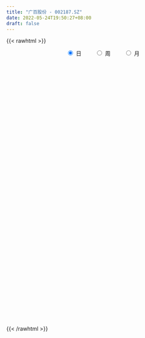 ```yaml
---
title: "广百股份 - 002187.SZ"
date: 2022-05-24T19:50:27+08:00
draft: false
---
```

{{< rawhtml >}}
    <div style="text-align: center">
        <label style="padding: 1rem;"><input style="margin-right: .5rem" type="radio" name="period" value="D" checked onclick="period_change(this)">日</label>
        <label style="padding: 1rem;"><input style="margin-right: .5rem" type="radio" name="period" value="W" onclick="period_change(this)">周</label>
        <label style="padding: 1rem;"><input style="margin-right: .5rem" type="radio" name="period" value="M" onclick="period_change(this)">月</label>
    </div>
    <div id="chart" style="height: 700px;"></div> 
    <script type="text/javascript">
        const D_v = [53494.01,40895.0,41232.47,115315.98,129210.01,73708.91,74891.38,56710.9,59183.1,50142.57,56161.0,36128.57,44010.39,45104.47,38646.0,49330.1,40869.1,32276.18,26096.35,46504.1,33298.0,48207.64,34987.0,20131.0,23050.0,21744.0,18434.01,20142.01,50862.1,35082.0,47125.0,39802.0,86183.8,41487.0,24986.7,15993.3,15513.81,24418.99,21332.0,42163.0,16188.0,31314.82,26090.21,20634.0,21921.2,18262.0,18077.01,9917.0,15620.0,13707.0,18834.21,24553.6,14348.04,19108.04,13619.11,15202.85,20238.55,13740.0,10593.87,10928.0,13221.0,18354.02,16538.8,10617.01,12662.02,12678.0,12114.78,17853.0,10897.0,12801.0,17996.16,13826.16,12778.45,12867.37,15294.08,31484.0,28320.08,16615.61,23576.08,16650.24,23430.0,21406.08,18178.01,30920.01,22153.91,27007.0,18778.0,22305.0,10277.03,20511.67,13175.0,12474.0,13432.4,17851.0,22905.0,8066.88,12668.0,8393.69,13189.0,9558.0,11219.7,10728.1,11297.0,32278.0,16892.0,103240.41,53397.1,28124.0,41079.4,27930.08,25378.83,20437.0,35392.0,57938.61,94429.45,51603.16,32090.78,23213.01,28289.23,23536.57,20369.4,20489.0,39762.16,24742.01,21399.01,18723.0,13405.0,21876.88,18975.6,14204.88,27080.0,59001.42,28590.22,28467.0,25292.0,14107.37,16870.02,18280.0,16252.0,18257.87,12307.0,15589.0,14147.0,10983.28,11168.0,7120.01,84992.44,37151.01,18359.0,16683.4,22754.37,14233.0,11265.02,31540.73,19162.01,16778.0,15426.0,17532.74,35412.8,44802.01,123726.37,84477.38,67612.74,27591.0,35275.01,29546.99,61655.01,47483.4,41422.24,32117.61,28013.8,28694.61,34086.97,30067.41,32186.01,12899.0,16792.4,66099.96,38155.8,33223.97,27580.0,22259.0,23700.0,40936.73,34726.0,25787.0,26151.61,25256.0,16682.78,17516.02,12410.79,25060.0,11888.43,18133.2,14035.4,9101.0,13292.8,14468.0,11343.01,14111.03,19467.0,26587.83,12486.86,13460.0,22688.0,13625.0,19969.0,13509.0,20026.0,17927.0,18636.0,10498.0,14665.0,23462.0,11313.8,11270.0,31198.0,30111.1,38120.71,23485.0,23189.0,59617.14,114603.31,107602.57,68432.3,73123.0,114303.11,73866.31,77620.47,94636.09,84382.28,327409.53,261914.94,85915.0,270384.06,229730.38,193499.23,188852.48,137884.3,263659.24,212728.61,136559.54,119157.0,119030.85,132494.3,86321.3,84635.0,67766.0,61461.0,114949.0]
const D_histogram = [0.0,0.0057052991,-0.0049813559,0.0259962329,0.0503258133,0.0633995339,0.0616068008,0.0586948684,0.0512967816,0.039455998,0.0253614033,0.0092652502,-0.0104345094,-0.0091406798,-0.0264400819,-0.0246233868,-0.031158222,-0.0228582113,-0.0208571395,-0.0076409695,-0.0109047516,-0.0319089669,-0.0596870015,-0.0742662179,-0.0872398201,-0.0894510826,-0.0865114538,-0.0751948561,-0.053944174,-0.0491560521,-0.0375945395,0.02044985,0.0107274481,-0.0001413465,-0.0130731254,-0.0195702984,-0.017820128,-0.01924811,-0.020634839,-0.0365540484,-0.0402424572,-0.0404470005,-0.0338977785,-0.0278487249,-0.0268340321,-0.0257759276,-0.0285163924,-0.0244945995,-0.0131984723,-0.0068394858,-0.0089981766,-0.0208291481,-0.0265676655,-0.0364224712,-0.0367704879,-0.031695959,-0.0202255741,-0.0116833554,-0.0034830929,0.0040809052,0.0038203437,0.0158912209,0.0280022671,0.0362489035,0.0421966585,0.0443810233,0.04526726,0.0343412211,0.0311840297,0.0253325124,0.0193176052,0.0217678674,0.0242404605,0.0290948905,0.0325687126,0.044493512,0.0443961001,0.0404963778,0.0413455144,0.0418415126,0.0445475109,0.0483953086,0.0500940469,0.0572625144,0.0609712399,0.0570726698,0.0548620499,0.0390221845,0.0287828938,0.0116760906,0.003898551,-0.0001854675,0.002089115,-0.0051765629,-0.0205819205,-0.0287474074,-0.037625104,-0.0400162946,-0.0311053705,-0.0238030262,-0.0210283407,-0.0186363232,-0.0127380124,-0.0030076616,0.006068605,0.0391341688,0.0624388542,0.0712416861,0.0811802069,0.0777228262,0.0607678365,0.03674129,0.0190308487,0.0272240843,0.0575434569,0.0668253337,0.0693023787,0.0633974224,0.0555947252,0.0456085262,0.0378641757,0.0356737038,0.0210434001,0.0133749192,0.0034215414,-0.0036209316,-0.0103760048,-0.0204022403,-0.0242485644,-0.0348135447,-0.0502328209,-0.0282049295,-0.0252778142,-0.0318658196,-0.0357034393,-0.0375346209,-0.0328212501,-0.0292835704,-0.0266014987,-0.0245356741,-0.0229084735,-0.0222274578,-0.0208481785,-0.0203323812,-0.0228912016,-0.0227235851,0.0136574527,0.0210203014,0.0218865852,0.025605595,0.0251157315,0.0187653802,0.0122227977,0.0154474927,0.0060827538,0.0052586687,0.003437148,0.0004399305,0.0121781647,0.0325092004,0.0647442759,0.0834578923,0.0625310022,0.0451543073,0.0346398651,0.0225170167,0.024648292,0.0253350464,0.0071537126,-0.010429803,-0.0145677331,-0.0285352332,-0.0510573635,-0.0782825297,-0.1087643875,-0.1228490787,-0.1313815925,-0.0961204238,-0.0695011326,-0.0329428304,-0.0015689614,0.0127889551,0.0022980785,0.0214495357,0.0153695599,0.0167330618,-0.0022365128,-0.0048711797,-0.00413817,-0.0160014223,-0.0236142265,-0.0517225703,-0.0610914472,-0.0695715971,-0.0628517128,-0.0544718769,-0.0408995115,-0.0393688994,-0.0415472726,-0.0471178308,-0.0486715461,-0.0258171957,-0.0162451583,-0.0243974463,-0.0591304509,-0.0632576607,-0.0465648657,-0.0207823115,0.010669684,0.0376203251,0.0487638835,0.0416464427,0.0425068476,0.0335475636,0.0207412175,0.0189111965,0.0361391099,0.0509249739,0.0779671036,0.0772725655,0.0699025132,0.071338939,0.1086896776,0.1152909675,0.1096683964,0.0887708143,0.0930156723,0.0793996154,0.0697995541,0.0458300357,0.084205516,0.1154198181,0.1919385697,0.1558347658,0.0583368877,-0.0082077279,-0.0339754066,-0.1099760433,-0.1009079,-0.0700363263,-0.0569517987,-0.0517428951,-0.0656652929,-0.0741067276,-0.107857508,-0.1209950567,-0.1349262296,-0.1336389489,-0.1347012835,-0.1624006762]
const D_fast = [0.0,0.0071316239,-0.0048003701,0.0326762769,0.0695873106,0.0985109147,0.1121198818,0.1238816665,0.1293077751,0.127330991,0.1195767471,0.1057969065,0.0834885197,0.0824971793,0.0585877567,0.0542486051,0.0399242144,0.0425096723,0.0392964592,0.0506023868,0.0446124168,0.0156309598,-0.0270688252,-0.060214596,-0.0949981533,-0.1195721864,-0.1382604211,-0.1457425374,-0.1379778988,-0.14547879,-0.1433159122,-0.0801590603,-0.0871996001,-0.0981037313,-0.1143037915,-0.1256935391,-0.1283984008,-0.1346384103,-0.141183849,-0.1662415705,-0.1799905936,-0.1903068871,-0.1922321097,-0.1931452373,-0.1988390525,-0.2042249299,-0.2140944928,-0.2161963498,-0.2081998407,-0.2035507256,-0.2079589606,-0.2249972191,-0.2373776529,-0.2563380764,-0.265878715,-0.2687281759,-0.2623141846,-0.2566928046,-0.2493633155,-0.240779091,-0.2400845665,-0.2240408842,-0.2049292712,-0.1876204089,-0.1711234893,-0.1578438687,-0.145640817,-0.1479815506,-0.1433427345,-0.1428611238,-0.1440466297,-0.1361544006,-0.1276216923,-0.1154935398,-0.1038775395,-0.0808293622,-0.069827749,-0.0636033769,-0.0524178617,-0.0414614853,-0.0276186093,-0.0116719845,0.0025502656,0.0240343616,0.0429858971,0.0533554945,0.0648603871,0.0587760678,0.0557325006,0.04154472,0.0347418182,0.0306114328,0.033408294,0.0248484753,0.0042976376,-0.0110547011,-0.0293386737,-0.0417339379,-0.0405993565,-0.0392477687,-0.0417301684,-0.0439972317,-0.041283424,-0.0323049886,-0.0217115707,0.0211375353,0.0600519342,0.0866651876,0.1168987601,0.132872086,0.1311090555,0.1162678315,0.1033151024,0.118314359,0.1630195959,0.189007806,0.2088104458,0.2187548451,0.2248508292,0.2262667617,0.2279884552,0.2347164093,0.2253469555,0.2210222045,0.211924212,0.2039765061,0.1946274316,0.1795006362,0.1695921709,0.1503238045,0.122346323,0.137322982,0.1339306438,0.1193761835,0.1066127039,0.0953978672,0.0919059254,0.0881227126,0.0841544095,0.0800863156,0.0759863979,0.071110549,0.0672777837,0.0627104857,0.0544288649,0.0489155852,0.0887109862,0.1013289102,0.1076668402,0.1177872488,0.1235763182,0.121917312,0.1184304289,0.1255169971,0.1176729466,0.1181635287,0.117201295,0.1143140601,0.1290968355,0.1575551713,0.2059763157,0.2455544053,0.2402602657,0.2341721477,0.2323176717,0.2258240775,0.2341174259,0.2411379418,0.2247450362,0.2045540698,0.1967742064,0.1756728981,0.1403864268,0.0935906283,0.0359176735,-0.0088792873,-0.0502571992,-0.0390261365,-0.0297821285,-0.0014595339,0.0295220948,0.04707725,0.0371608931,0.0616747342,0.0594371485,0.0649839157,0.045455213,0.0416027512,0.0413012184,0.0254376104,0.0119212496,-0.0291177367,-0.0537594754,-0.0796325246,-0.0886255685,-0.0938637019,-0.0905162143,-0.098827827,-0.1113930184,-0.1287430343,-0.1424646361,-0.1260645846,-0.1205538368,-0.1348054864,-0.1843211037,-0.2042627287,-0.1992111502,-0.1786241739,-0.1445047574,-0.108149035,-0.0848145056,-0.0815203359,-0.070033219,-0.0706056121,-0.0782266538,-0.0753288756,-0.0490661848,-0.0215490773,0.0249848283,0.0436084316,0.0537140075,0.0729851681,0.1375083261,0.1729323579,0.1947268859,0.1960220074,0.2235207834,0.2297546303,0.2376044577,0.2250924482,0.2845193075,0.3445885641,0.4690919581,0.4719468457,0.3890331895,0.320436642,0.2861751116,0.1826804641,0.1665216324,0.1798841245,0.1787307024,0.1710038822,0.1406651612,0.1136970446,0.0529818872,0.0095955743,-0.038067156,-0.0701896125,-0.104927268,-0.1732268298]
const D_slow = [0.0,0.0014263248,0.0001809858,0.006680044,0.0192614973,0.0351113808,0.050513081,0.0651867981,0.0780109935,0.087874993,0.0942153438,0.0965316564,0.093923029,0.0916378591,0.0850278386,0.0788719919,0.0710824364,0.0653678836,0.0601535987,0.0582433563,0.0555171684,0.0475399267,0.0326181763,0.0140516218,-0.0077583332,-0.0301211038,-0.0517489673,-0.0705476813,-0.0840337248,-0.0963227378,-0.1057213727,-0.1006089102,-0.0979270482,-0.0979623848,-0.1012306662,-0.1061232408,-0.1105782728,-0.1153903003,-0.12054901,-0.1296875221,-0.1397481364,-0.1498598865,-0.1583343312,-0.1652965124,-0.1720050204,-0.1784490023,-0.1855781004,-0.1917017503,-0.1950013684,-0.1967112398,-0.198960784,-0.204168071,-0.2108099874,-0.2199156052,-0.2291082272,-0.2370322169,-0.2420886104,-0.2450094493,-0.2458802225,-0.2448599962,-0.2439049103,-0.2399321051,-0.2329315383,-0.2238693124,-0.2133201478,-0.2022248919,-0.1909080769,-0.1823227717,-0.1745267643,-0.1681936362,-0.1633642349,-0.157922268,-0.1518621529,-0.1445884303,-0.1364462521,-0.1253228741,-0.1142238491,-0.1040997547,-0.0937633761,-0.0833029979,-0.0721661202,-0.060067293,-0.0475437813,-0.0332281527,-0.0179853427,-0.0037171753,0.0099983372,0.0197538833,0.0269496068,0.0298686294,0.0308432671,0.0307969003,0.031319179,0.0300250383,0.0248795581,0.0176927063,0.0082864303,-0.0017176434,-0.009493986,-0.0154447425,-0.0207018277,-0.0253609085,-0.0285454116,-0.029297327,-0.0277801757,-0.0179966335,-0.00238692,0.0154235015,0.0357185532,0.0551492598,0.0703412189,0.0795265415,0.0842842536,0.0910902747,0.1054761389,0.1221824724,0.139508067,0.1553574227,0.169256104,0.1806582355,0.1901242795,0.1990427054,0.2043035554,0.2076472852,0.2085026706,0.2075974377,0.2050034365,0.1999028764,0.1938407353,0.1851373492,0.1725791439,0.1655279115,0.159208458,0.1512420031,0.1423161433,0.132932488,0.1247271755,0.1174062829,0.1107559082,0.1046219897,0.0988948713,0.0933380069,0.0881259622,0.0830428669,0.0773200665,0.0716391703,0.0750535334,0.0803086088,0.0857802551,0.0921816538,0.0984605867,0.1031519318,0.1062076312,0.1100695044,0.1115901928,0.11290486,0.113764147,0.1138741296,0.1169186708,0.1250459709,0.1412320399,0.162096513,0.1777292635,0.1890178403,0.1976778066,0.2033070608,0.2094691338,0.2158028954,0.2175913236,0.2149838728,0.2113419395,0.2042081312,0.1914437904,0.1718731579,0.1446820611,0.1139697914,0.0811243933,0.0570942873,0.0397190042,0.0314832966,0.0310910562,0.034288295,0.0348628146,0.0402251985,0.0440675885,0.048250854,0.0476917258,0.0464739308,0.0454393883,0.0414390328,0.0355354761,0.0226048336,0.0073319718,-0.0100609275,-0.0257738557,-0.0393918249,-0.0496167028,-0.0594589277,-0.0698457458,-0.0816252035,-0.09379309,-0.1002473889,-0.1043086785,-0.1104080401,-0.1251906528,-0.141005068,-0.1526462844,-0.1578418623,-0.1551744413,-0.1457693601,-0.1335783892,-0.1231667785,-0.1125400666,-0.1041531757,-0.0989678713,-0.0942400722,-0.0852052947,-0.0724740512,-0.0529822753,-0.0336641339,-0.0161885056,0.0016462291,0.0288186485,0.0576413904,0.0850584895,0.1072511931,0.1305051111,0.150355015,0.1678049035,0.1792624125,0.2003137915,0.229168746,0.2771533884,0.3161120799,0.3306963018,0.3286443698,0.3201505182,0.2926565074,0.2674295324,0.2499204508,0.2356825011,0.2227467773,0.2063304541,0.1878037722,0.1608393952,0.130590631,0.0968590736,0.0634493364,0.0297740155,-0.0108261535]
const D_data = [['2021-05-13', 8.2081, 8.3373, 8.1882, 8.5459],['2021-05-14', 8.3074, 8.4267, 8.3074, 8.5062],['2021-05-17', 8.4267, 8.2081, 8.1981, 8.4664],['2021-05-18', 8.2081, 8.7944, 8.1882, 8.844],['2021-05-19', 8.7248, 8.8937, 8.6552, 9.2018],['2021-05-20', 8.9335, 8.9037, 8.6056, 8.9633],['2021-05-21', 8.844, 8.8043, 8.7646, 9.1024],['2021-05-24', 8.7745, 8.8341, 8.6453, 9.0329],['2021-05-25', 8.7646, 8.8043, 8.6354, 9.013],['2021-05-26', 8.7447, 8.7447, 8.6652, 8.844],['2021-05-27', 8.7546, 8.6851, 8.5459, 8.8341],['2021-05-28', 8.6851, 8.6056, 8.5559, 8.7447],['2021-05-31', 8.6056, 8.4764, 8.3074, 8.6453],['2021-06-01', 8.5261, 8.695, 8.4466, 8.7347],['2021-06-02', 8.6851, 8.4168, 8.3671, 8.6851],['2021-06-03', 8.3969, 8.6056, 8.3174, 8.844],['2021-06-04', 8.5459, 8.4764, 8.4466, 8.7646],['2021-06-07', 8.4565, 8.6552, 8.3571, 8.6851],['2021-06-08', 8.6254, 8.5956, 8.4565, 8.6453],['2021-06-09', 8.5956, 8.7745, 8.5261, 8.8341],['2021-06-10', 8.7745, 8.5956, 8.5757, 8.7745],['2021-06-11', 8.5956, 8.2975, 8.2578, 8.6056],['2021-06-15', 8.2776, 8.0491, 8.0292, 8.2776],['2021-06-16', 8.0491, 8.0491, 7.9994, 8.1286],['2021-06-17', 8.09, 7.93, 7.9, 8.09],['2021-06-18', 7.95, 7.95, 7.82, 7.99],['2021-06-21', 7.88, 7.94, 7.88, 8.03],['2021-06-22', 7.95, 8.01, 7.94, 8.02],['2021-06-23', 8.04, 8.16, 7.89, 8.17],['2021-06-24', 8.01, 7.97, 7.96, 8.16],['2021-06-25', 7.99, 8.05, 7.93, 8.15],['2021-06-28', 8.02, 8.8, 7.92, 8.8],['2021-06-29', 8.4, 8.08, 8.07, 8.4],['2021-06-30', 7.94, 8.0, 7.88, 8.05],['2021-07-01', 8.02, 7.89, 7.88, 8.02],['2021-07-02', 7.88, 7.89, 7.86, 7.97],['2021-07-05', 7.9, 7.95, 7.85, 8.01],['2021-07-06', 8.01, 7.88, 7.83, 8.01],['2021-07-07', 7.88, 7.84, 7.81, 7.93],['2021-07-08', 7.84, 7.57, 7.52, 7.84],['2021-07-09', 7.58, 7.62, 7.55, 7.65],['2021-07-12', 7.65, 7.6, 7.57, 7.75],['2021-07-13', 7.6, 7.65, 7.51, 7.66],['2021-07-14', 7.65, 7.63, 7.55, 7.67],['2021-07-15', 7.64, 7.54, 7.51, 7.64],['2021-07-16', 7.55, 7.5, 7.5, 7.57],['2021-07-19', 7.51, 7.4, 7.35, 7.52],['2021-07-20', 7.44, 7.44, 7.39, 7.46],['2021-07-21', 7.48, 7.53, 7.47, 7.56],['2021-07-22', 7.56, 7.48, 7.47, 7.56],['2021-07-23', 7.48, 7.35, 7.35, 7.5],['2021-07-26', 7.35, 7.15, 7.11, 7.35],['2021-07-27', 7.19, 7.13, 7.1, 7.19],['2021-07-28', 7.14, 6.98, 6.96, 7.17],['2021-07-29', 7.03, 7.01, 6.98, 7.05],['2021-07-30', 7.01, 7.03, 6.89, 7.04],['2021-08-02', 6.98, 7.1, 6.96, 7.14],['2021-08-03', 7.09, 7.07, 7.03, 7.15],['2021-08-04', 7.07, 7.07, 7.04, 7.11],['2021-08-05', 7.07, 7.07, 7.02, 7.1],['2021-08-06', 7.08, 6.96, 6.96, 7.1],['2021-08-09', 6.98, 7.12, 6.95, 7.12],['2021-08-10', 7.1, 7.17, 7.1, 7.18],['2021-08-11', 7.17, 7.17, 7.13, 7.2],['2021-08-12', 7.17, 7.18, 7.14, 7.19],['2021-08-13', 7.18, 7.16, 7.12, 7.18],['2021-08-16', 7.18, 7.16, 7.13, 7.2],['2021-08-17', 7.16, 6.99, 6.97, 7.17],['2021-08-18', 6.99, 7.05, 6.97, 7.08],['2021-08-19', 7.04, 6.99, 6.99, 7.05],['2021-08-20', 7.0, 6.95, 6.89, 7.0],['2021-08-23', 6.95, 7.04, 6.93, 7.04],['2021-08-24', 7.01, 7.05, 7.0, 7.08],['2021-08-25', 7.01, 7.1, 7.01, 7.1],['2021-08-26', 7.1, 7.11, 7.04, 7.15],['2021-08-27', 7.11, 7.27, 7.06, 7.29],['2021-08-30', 7.2, 7.17, 7.13, 7.28],['2021-08-31', 7.15, 7.13, 7.1, 7.19],['2021-09-01', 7.12, 7.2, 7.1, 7.22],['2021-09-02', 7.19, 7.22, 7.16, 7.23],['2021-09-03', 7.23, 7.28, 7.19, 7.32],['2021-09-06', 7.3, 7.34, 7.27, 7.39],['2021-09-07', 7.36, 7.36, 7.31, 7.39],['2021-09-08', 7.36, 7.49, 7.32, 7.5],['2021-09-09', 7.48, 7.52, 7.43, 7.55],['2021-09-10', 7.52, 7.47, 7.44, 7.63],['2021-09-13', 7.44, 7.52, 7.35, 7.53],['2021-09-14', 7.53, 7.34, 7.31, 7.54],['2021-09-15', 7.34, 7.37, 7.31, 7.38],['2021-09-16', 7.34, 7.23, 7.23, 7.45],['2021-09-17', 7.24, 7.29, 7.16, 7.29],['2021-09-22', 7.2, 7.31, 7.19, 7.31],['2021-09-23', 7.32, 7.39, 7.27, 7.42],['2021-09-24', 7.39, 7.26, 7.22, 7.43],['2021-09-27', 7.24, 7.09, 7.0, 7.28],['2021-09-28', 7.07, 7.1, 7.05, 7.13],['2021-09-29', 7.05, 7.02, 6.91, 7.09],['2021-09-30', 7.08, 7.04, 7.03, 7.09],['2021-10-08', 7.1, 7.17, 7.09, 7.2],['2021-10-11', 7.18, 7.17, 7.12, 7.22],['2021-10-12', 7.12, 7.12, 7.06, 7.18],['2021-10-13', 7.08, 7.11, 7.05, 7.15],['2021-10-14', 7.13, 7.16, 7.05, 7.19],['2021-10-15', 7.33, 7.24, 7.23, 7.45],['2021-10-18', 7.26, 7.28, 7.21, 7.33],['2021-10-19', 7.28, 7.71, 7.25, 7.82],['2021-10-20', 7.61, 7.78, 7.55, 7.85],['2021-10-21', 7.7, 7.74, 7.65, 7.78],['2021-10-22', 7.75, 7.87, 7.66, 7.98],['2021-10-25', 7.87, 7.79, 7.72, 7.94],['2021-10-26', 7.72, 7.63, 7.6, 7.76],['2021-10-27', 7.65, 7.48, 7.42, 7.67],['2021-10-28', 7.48, 7.48, 7.4, 7.78],['2021-10-29', 7.95, 7.81, 7.41, 7.95],['2021-11-01', 7.92, 8.24, 7.81, 8.26],['2021-11-02', 8.2, 8.15, 8.03, 8.27],['2021-11-03', 8.09, 8.17, 8.01, 8.17],['2021-11-04', 8.17, 8.13, 8.06, 8.19],['2021-11-05', 8.13, 8.14, 8.05, 8.18],['2021-11-08', 8.14, 8.13, 8.06, 8.19],['2021-11-09', 8.13, 8.17, 8.04, 8.18],['2021-11-10', 8.2, 8.27, 8.11, 8.32],['2021-11-11', 8.3, 8.12, 8.1, 8.44],['2021-11-12', 8.1, 8.19, 8.07, 8.25],['2021-11-15', 8.28, 8.15, 8.09, 8.29],['2021-11-16', 8.18, 8.17, 8.1, 8.28],['2021-11-17', 8.17, 8.16, 8.11, 8.2],['2021-11-18', 8.13, 8.09, 8.02, 8.21],['2021-11-19', 8.12, 8.14, 8.06, 8.16],['2021-11-22', 8.14, 8.02, 8.02, 8.14],['2021-11-23', 8.09, 7.88, 7.83, 8.1],['2021-11-24', 7.93, 8.36, 7.88, 8.38],['2021-11-25', 8.26, 8.19, 8.14, 8.37],['2021-11-26', 8.17, 8.06, 8.0, 8.17],['2021-11-29', 7.97, 8.06, 7.83, 8.12],['2021-11-30', 8.08, 8.06, 8.01, 8.13],['2021-12-01', 8.05, 8.14, 7.99, 8.22],['2021-12-02', 8.1, 8.14, 8.1, 8.2],['2021-12-03', 8.14, 8.14, 8.04, 8.2],['2021-12-06', 8.17, 8.14, 8.04, 8.25],['2021-12-07', 8.1, 8.14, 8.07, 8.18],['2021-12-08', 8.17, 8.13, 8.04, 8.17],['2021-12-09', 8.13, 8.14, 8.08, 8.2],['2021-12-10', 8.17, 8.13, 8.09, 8.18],['2021-12-13', 8.13, 8.08, 8.07, 8.13],['2021-12-14', 8.08, 8.1, 8.01, 8.12],['2021-12-15', 8.12, 8.66, 8.12, 8.86],['2021-12-16', 8.5, 8.44, 8.36, 8.64],['2021-12-17', 8.42, 8.41, 8.37, 8.55],['2021-12-20', 8.41, 8.49, 8.38, 8.49],['2021-12-21', 8.44, 8.48, 8.23, 8.54],['2021-12-22', 8.49, 8.42, 8.4, 8.54],['2021-12-23', 8.42, 8.41, 8.34, 8.44],['2021-12-24', 8.49, 8.55, 8.3, 8.56],['2021-12-27', 8.55, 8.4, 8.39, 8.58],['2021-12-28', 8.36, 8.5, 8.35, 8.5],['2021-12-29', 8.47, 8.5, 8.41, 8.53],['2021-12-30', 8.46, 8.49, 8.46, 8.68],['2021-12-31', 8.46, 8.72, 8.44, 8.8],['2022-01-04', 8.78, 8.95, 8.7, 9.08],['2022-01-05', 8.94, 9.3, 8.87, 9.85],['2022-01-06', 9.21, 9.35, 9.18, 9.67],['2022-01-07', 9.35, 8.93, 8.9, 9.4],['2022-01-10', 8.9, 8.94, 8.82, 9.06],['2022-01-11', 8.94, 9.01, 8.87, 9.14],['2022-01-12', 9.03, 8.98, 8.83, 9.03],['2022-01-13', 8.97, 9.18, 8.97, 9.45],['2022-01-14', 9.26, 9.22, 9.07, 9.28],['2022-01-17', 9.22, 8.98, 8.85, 9.25],['2022-01-18', 9.02, 8.92, 8.73, 9.07],['2022-01-19', 8.92, 9.05, 8.87, 9.05],['2022-01-20', 9.07, 8.89, 8.84, 9.07],['2022-01-21', 8.93, 8.68, 8.6, 9.0],['2022-01-24', 8.68, 8.46, 8.44, 8.78],['2022-01-25', 8.49, 8.21, 8.21, 8.52],['2022-01-26', 8.31, 8.22, 8.1, 8.31],['2022-01-27', 8.22, 8.14, 8.08, 8.26],['2022-01-28', 8.15, 8.68, 8.06, 8.85],['2022-02-07', 8.76, 8.68, 8.34, 8.81],['2022-02-08', 8.63, 8.94, 8.6, 8.97],['2022-02-09', 8.99, 9.05, 8.83, 9.1],['2022-02-10', 9.05, 8.97, 8.92, 9.11],['2022-02-11', 8.98, 8.68, 8.66, 9.02],['2022-02-14', 8.71, 9.09, 8.71, 9.1],['2022-02-15', 9.07, 8.83, 8.78, 9.07],['2022-02-16', 8.86, 8.93, 8.86, 9.15],['2022-02-17', 8.93, 8.64, 8.64, 8.97],['2022-02-18', 8.67, 8.79, 8.57, 8.84],['2022-02-21', 8.79, 8.83, 8.71, 8.95],['2022-02-22', 8.78, 8.64, 8.63, 8.82],['2022-02-23', 8.71, 8.63, 8.6, 8.74],['2022-02-24', 8.56, 8.25, 8.17, 8.65],['2022-02-25', 8.25, 8.34, 8.25, 8.48],['2022-02-28', 8.37, 8.25, 8.16, 8.5],['2022-03-01', 8.27, 8.38, 8.26, 8.43],['2022-03-02', 8.37, 8.39, 8.28, 8.45],['2022-03-03', 8.31, 8.47, 8.31, 8.51],['2022-03-04', 8.42, 8.32, 8.27, 8.48],['2022-03-07', 8.39, 8.23, 8.22, 8.39],['2022-03-08', 8.23, 8.12, 8.07, 8.3],['2022-03-09', 8.1, 8.1, 7.73, 8.25],['2022-03-10', 8.3, 8.42, 8.2, 8.49],['2022-03-11', 8.26, 8.31, 8.11, 8.49],['2022-03-14', 8.26, 8.06, 8.03, 8.28],['2022-03-15', 8.01, 7.56, 7.56, 8.03],['2022-03-16', 7.65, 7.77, 7.43, 7.82],['2022-03-17', 7.79, 8.0, 7.79, 8.18],['2022-03-18', 8.07, 8.18, 7.84, 8.2],['2022-03-21', 8.1, 8.38, 8.1, 8.39],['2022-03-22', 8.33, 8.48, 8.28, 8.53],['2022-03-23', 8.5, 8.4, 8.35, 8.61],['2022-03-24', 8.32, 8.2, 8.2, 8.48],['2022-03-25', 8.28, 8.3, 8.19, 8.46],['2022-03-28', 8.23, 8.17, 8.03, 8.49],['2022-03-29', 8.24, 8.07, 8.04, 8.24],['2022-03-30', 8.18, 8.17, 8.05, 8.18],['2022-03-31', 8.19, 8.46, 8.09, 8.56],['2022-04-01', 8.43, 8.54, 8.34, 8.6],['2022-04-06', 8.6, 8.85, 8.55, 8.93],['2022-04-07', 8.83, 8.63, 8.58, 8.88],['2022-04-08', 8.68, 8.58, 8.48, 8.7],['2022-04-11', 8.62, 8.73, 8.48, 9.03],['2022-04-12', 8.7, 9.36, 8.56, 9.36],['2022-04-13', 9.44, 9.19, 9.03, 9.49],['2022-04-14', 9.24, 9.14, 8.92, 9.24],['2022-04-15', 9.1, 8.97, 8.9, 9.36],['2022-04-18', 8.98, 9.33, 8.88, 9.5],['2022-04-19', 9.19, 9.17, 8.93, 9.28],['2022-04-20', 9.05, 9.24, 9.05, 9.5],['2022-04-21', 9.24, 9.04, 8.99, 9.68],['2022-04-22', 8.77, 9.94, 8.77, 9.94],['2022-04-25', 10.0, 10.15, 9.51, 10.93],['2022-04-26', 10.8, 11.17, 10.54, 11.17],['2022-04-27', 10.05, 10.05, 10.05, 10.06],['2022-04-28', 9.05, 9.05, 9.05, 9.48],['2022-04-29', 8.55, 9.06, 8.55, 9.35],['2022-05-05', 8.89, 9.35, 8.7, 9.38],['2022-05-06', 9.0, 8.43, 8.42, 9.05],['2022-05-09', 8.28, 9.27, 8.28, 9.27],['2022-05-10', 9.3, 9.62, 9.28, 9.77],['2022-05-11', 9.55, 9.5, 9.32, 9.74],['2022-05-12', 9.44, 9.44, 9.06, 9.5],['2022-05-13', 9.43, 9.16, 9.14, 9.55],['2022-05-16', 9.1, 9.14, 8.84, 9.21],['2022-05-17', 9.1, 8.66, 8.46, 9.1],['2022-05-18', 8.65, 8.72, 8.53, 8.94],['2022-05-19', 8.5, 8.55, 8.34, 8.66],['2022-05-20', 8.5, 8.61, 8.44, 8.7],['2022-05-23', 8.62, 8.48, 8.4, 8.65],['2022-05-24', 8.48, 7.95, 7.95, 8.48]]
const W_v = [110957.85,210672.38,121505.27,76271.79,64408.02,73974.96,61404.52,55988.69,86031.12,138314.64,66826.67,107093.42,51703.27,69460.66,54557.2,52243.29,98797.08,94015.25,92107.18,138551.4,67047.13,71785.47,122570.44,87673.3,36587.62,52246.67,62871.03,56317.65,105153.78,140657.63,79521.43,25440.98,12799.93,45136.93,81220.38,94850.23,137686.37,92535.82,54889.54,56075.32,45248.17,44283.18,34869.09,85822.81,60142.15,74004.64,76411.51,45516.53,37361.4,45979.97,32334.74,47873.28,38857.85,49164.38,74003.7,50368.53,33963.05,41493.43,42076.08,35081.33,28988.7,23396.8,32500.14,30245.53,50174.95,32281.02,37252.55,40015.73,35549.22,48519.71,45007.15,118243.23,98527.76,37522.5,26618.32,93462.8,86807.42,62761.53,37599.68,52335.01,91518.93,188102.63,202695.3,186553.56,213701.54,160446.17,156337.56,122095.64,146087.21,141931.4,143595.57,117716.79,40167.97,90016.21,56681.14,47641.6,35122.61,24370.7,29472.02,42538.05,38040.71,39325.17,29111.76,51610.3,55056.77,28716.1,32180.2,23290.54,31299.2,35731.16,34985.45,32683.5,36250.12,31919.51,3529.89,26565.86,68657.82,26922.14,36872.0,26006.82,24544.9,21834.35,33154.64,25179.66,40572.31,68045.8,73360.41,75626.06,155716.41,146115.62,67695.62,354653.33,101651.65,137438.44,103954.36,118484.73,93815.04,81470.65,77739.65,114058.48,77336.75,42284.35,62615.21,917836.1599999999,171697.2,132353.22,225309.87,480125.88,1215482.1499999999,2320430.9199999999,760771.8199999999,1121097.45,1524794.25,1551873.2999999998,1044017.23,1004914.05,872202.92,511935.51,385533.29,338681.64,278075.98,287357.93,254781.58,357199.23,332181.41,66508.22,240335.36,165385.2,126085.57,135281.02,100487.71,108856.63,158891.9,104282.55,130048.68,186497.97,167307.74,119399.63,207260.8,181458.36,187142.34,136808.22,151339.36,78055.41,70908.73,218831.21,355586.93,197076.78,287692.46,188101.23,170474.0,105310.2,251588.63,190659.27,190675.33,63305.0,205964.84,434358.75,258326.14,217960.06,186382.27,99912.0,171645.12,208452.8,119615.8,118222.23,76155.22,86831.64,68721.42,70849.85,71661.94,86250.06,108592.01,119665.01,85046.7,43757.4,52033.57,13189.0,75080.8,242732.91,167076.52,229625.63,128899.14,94379.49,157343.52,90801.39,71284.15,158790.46,96476.52,104311.55,320618.5,201551.41,164335.23,158044.78,144918.77,152857.34,83558.02,69030.4,83995.73,83251.0,81752.0,107354.9,84794.71,423378.32,444808.26,1175353.9100000001,382351.71,869988.6899999999,490247.45,176410.0]
const W_histogram = [0.0,-0.0017422222,-0.0398680291,-0.0493969681,-0.0618517162,-0.0828896816,-0.071467298,-0.057544747,-0.0438089262,-0.0308103493,-0.0252668129,-0.0217316426,-0.0190103252,-0.0070322318,-0.0107515754,-0.017708523,-0.050655266,-0.0667212419,-0.1019597541,-0.1326362195,-0.1469344336,-0.1487211662,-0.1225136574,-0.1193002059,-0.1077721674,-0.0751497957,-0.0494093,-0.028057495,-0.0000648328,-0.0036088788,-0.0510910963,-0.0585282201,-0.0490537021,-0.0287770386,0.0001701748,0.0254972061,0.0193193509,0.0273257179,0.0298154785,0.0356051897,0.0175579045,0.0266640224,0.0372157954,0.054653605,0.0669767407,0.0777013712,0.0746998323,0.0576958751,0.0248895934,-0.0299300999,-0.0554896341,-0.0786015268,-0.078430738,-0.0670899437,-0.0378109083,-0.0382594869,-0.0207071927,-0.0142964496,-0.0085865093,-0.0024021823,0.0049605355,0.0072783632,0.0224610724,0.0358809989,0.011475046,-0.0000503484,0.0156663952,0.0344200308,0.0444365536,0.0771003181,0.0759498937,0.1073929917,0.0998850569,0.0842943037,0.067261996,0.0734165912,0.0894215019,0.0907996374,0.0863173514,0.0805996449,0.0724303533,0.0875382752,0.1042658283,0.1262865988,0.1298186408,0.131460185,0.1578814383,0.1459948849,0.1499039986,0.1410158357,0.138022968,0.0846670672,0.0340915301,-0.0211469226,-0.0613988692,-0.0819984332,-0.0847887811,-0.0977815193,-0.0970430732,-0.0775856879,-0.068330527,-0.0577391835,-0.0547877522,-0.0262711267,-0.0185143481,-0.0278608161,-0.0560530124,-0.0634427055,-0.0572618139,-0.0477272765,-0.0234565898,-0.0048190157,0.0068456783,-0.0001313957,-0.0066459786,0.0048571397,0.0040841075,0.0105364981,0.006892136,0.0039167682,-0.0096603315,-0.0173615171,-0.0172159445,-0.0071555541,0.0067447029,0.0173490344,0.0321078316,0.0442904873,0.0851278883,0.0876265243,0.0862307887,0.032658914,-0.0062288447,-0.0183524341,-0.0459022538,-0.0511757548,-0.0731028081,-0.0874125438,-0.090408094,-0.0828538854,-0.0831577035,-0.0844607507,-0.0879863785,-0.1111353312,-0.124018878,-0.1288975766,-0.1077367519,0.008130185,0.3818321329,0.6195515193,0.5869431522,0.6395644537,1.017260865,1.0204191041,0.8364360189,0.8048023601,0.6122799583,0.4100584817,0.2101540193,0.0166222691,-0.1697767088,-0.3459884147,-0.4347599897,-0.4833817249,-0.5184018929,-0.513340245,-0.5158641887,-0.5250063039,-0.5550129713,-0.529935389,-0.4964445427,-0.4583045734,-0.4365912842,-0.3980541805,-0.3792498409,-0.3304515641,-0.3122218938,-0.2943656191,-0.3106212816,-0.2826501208,-0.2214370457,-0.2010666767,-0.1992982358,-0.1796565325,-0.1132860669,-0.0468472821,0.0130929112,0.0258252868,0.0868849108,0.1177641063,0.1303732086,0.1318364232,0.1665308413,0.1513601392,0.1364580592,0.1298079698,0.1480450405,0.1799492824,0.1815591088,0.1681181105,0.1423932331,0.0992333977,0.0757404099,0.0490405421,0.0145985989,-0.0133510472,-0.0376503808,-0.069151148,-0.0874022867,-0.0789620832,-0.0802199847,-0.0534843297,-0.0302659573,0.0010868668,0.012279628,0.0197943711,0.0124393969,0.0184577625,0.0286716567,0.0766523411,0.1015803969,0.1354101085,0.1548682232,0.1575637304,0.1473378075,0.139424056,0.1273130152,0.1314230259,0.1362506114,0.1428788759,0.1525153634,0.1682899859,0.1337327128,0.1035966666,0.0775754233,0.0623404683,0.018784813,-0.012839668,-0.0346606718,-0.0567722739,-0.0618230792,-0.048116709,-0.0360260803,-0.0031636847,0.0780168065,0.0669860344,0.0145390215,0.0256413555,-0.005751865,-0.0691416248]
const W_fast = [0.0,-0.0021777778,-0.050270592,-0.072148773,-0.1000664501,-0.1418268359,-0.1482712768,-0.1487349126,-0.1459513233,-0.1406553337,-0.1414285005,-0.1433262408,-0.1453575047,-0.1351374693,-0.1415447068,-0.1529287851,-0.1985393447,-0.231285631,-0.2920140817,-0.355849602,-0.4068814245,-0.4458484486,-0.4502693542,-0.4768809542,-0.4922959576,-0.4784610348,-0.4650728641,-0.4507354328,-0.4227589788,-0.4272052445,-0.4874602361,-0.509529415,-0.5123183224,-0.4992359186,-0.4702461615,-0.4385448287,-0.4398928462,-0.4250550497,-0.4151114194,-0.4004204108,-0.4140782199,-0.3983060964,-0.3784503745,-0.3473491637,-0.3182818428,-0.2881318695,-0.2724584503,-0.2750384387,-0.3016223221,-0.3639245404,-0.4033564831,-0.4461187574,-0.4655556532,-0.4709873448,-0.4511610365,-0.4611744868,-0.4487989908,-0.4459623602,-0.4423990471,-0.4368152657,-0.428212414,-0.4240749956,-0.4032770182,-0.380886842,-0.4024240334,-0.4139620148,-0.3943286725,-0.3669700291,-0.345844368,-0.2939055239,-0.2760684749,-0.217777129,-0.2003137996,-0.1948309769,-0.1950477855,-0.1705390426,-0.1321787564,-0.1081007115,-0.0910036597,-0.0765714549,-0.0666331582,-0.0296406676,0.0131533427,0.0667457628,0.102732465,0.1372390554,0.2031306684,0.2277428362,0.2691279496,0.2954937455,0.3270066199,0.2948174859,0.2527648313,0.1922396479,0.136637984,0.0955388117,0.0715512685,0.0341131505,0.0105908283,0.0106517916,0.0028243207,-0.0010191316,-0.0117646384,0.0101842055,0.0133123971,-0.002999275,-0.0452047244,-0.0684550938,-0.0765896557,-0.0789869375,-0.0605803982,-0.0431475781,-0.0297714645,-0.0367813874,-0.0449574649,-0.0322400617,-0.0319920671,-0.0229055519,-0.02482688,-0.0268230557,-0.0428152384,-0.0548568032,-0.0590152167,-0.0507437148,-0.0351572821,-0.020215692,0.0025700631,0.0258253406,0.0879447136,0.1123499807,0.1325119423,0.0871047961,0.0466598263,0.0299481283,-0.0090772548,-0.0271446945,-0.0673474499,-0.1035103215,-0.1291078953,-0.142267158,-0.1633604019,-0.1857786369,-0.2113008593,-0.2622336448,-0.306121911,-0.3432250038,-0.3489983671,-0.2310988839,0.2380610972,0.6306683634,0.7447957844,0.9573081992,1.5893198269,1.8475828419,1.8727087615,2.0422756927,2.0028232804,1.9031164243,1.7557504667,1.5663742838,1.3375311287,1.0748223191,0.8773607467,0.7078935803,0.543272939,0.4199995256,0.2885095348,0.1481158436,-0.0206440666,-0.1280503316,-0.2186706209,-0.2951067949,-0.3825413268,-0.4435177682,-0.5195258888,-0.5533405031,-0.6131663062,-0.6689014363,-0.7628124192,-0.8055037886,-0.7996499749,-0.8295462751,-0.8776023931,-0.902874823,-0.8648258741,-0.8100989099,-0.7468854888,-0.7276967914,-0.6449159398,-0.5845957177,-0.5393933133,-0.5049709928,-0.4286438644,-0.4059745317,-0.3867620968,-0.3609601938,-0.305711863,-0.2288203006,-0.1818206969,-0.1532321676,-0.1433587368,-0.1617102227,-0.166268108,-0.1807078403,-0.2115001338,-0.2427875417,-0.2764994705,-0.3252880247,-0.365389735,-0.3766900524,-0.39800295,-0.3846383775,-0.3689864944,-0.3373619536,-0.3230992854,-0.3106359496,-0.3148810745,-0.3042482683,-0.2868664599,-0.2197226902,-0.1693995351,-0.1017172965,-0.043542126,-0.0014556862,0.0251528429,0.0520951053,0.0718123183,0.1087780855,0.1476683238,0.1900163073,0.2377816357,0.2956287547,0.2945046598,0.2902677802,0.2836403927,0.2839905548,0.2451311027,0.2102967047,0.1798105329,0.1435058624,0.1229992873,0.1246764802,0.1277605888,0.1598320632,0.2605167561,0.2662324926,0.217420235,0.234932908,0.2021017212,0.1214265553]
const W_slow = [0.0,-0.0004355556,-0.0104025628,-0.0227518049,-0.0382147339,-0.0589371543,-0.0768039788,-0.0911901656,-0.1021423971,-0.1098449844,-0.1161616877,-0.1215945983,-0.1263471796,-0.1281052375,-0.1307931314,-0.1352202621,-0.1478840786,-0.1645643891,-0.1900543276,-0.2232133825,-0.2599469909,-0.2971272825,-0.3277556968,-0.3575807483,-0.3845237901,-0.4033112391,-0.4156635641,-0.4226779378,-0.422694146,-0.4235963657,-0.4363691398,-0.4510011948,-0.4632646203,-0.47045888,-0.4704163363,-0.4640420348,-0.4592121971,-0.4523807676,-0.4449268979,-0.4360256005,-0.4316361244,-0.4249701188,-0.4156661699,-0.4020027687,-0.3852585835,-0.3658332407,-0.3471582826,-0.3327343139,-0.3265119155,-0.3339944405,-0.347866849,-0.3675172307,-0.3871249152,-0.4038974011,-0.4133501282,-0.4229149999,-0.4280917981,-0.4316659105,-0.4338125378,-0.4344130834,-0.4331729495,-0.4313533587,-0.4257380906,-0.4167678409,-0.4138990794,-0.4139116665,-0.4099950677,-0.40139006,-0.3902809216,-0.3710058421,-0.3520183686,-0.3251701207,-0.3001988565,-0.2791252806,-0.2623097816,-0.2439556338,-0.2216002583,-0.1989003489,-0.1773210111,-0.1571710999,-0.1390635115,-0.1171789427,-0.0911124856,-0.059540836,-0.0270861758,0.0057788705,0.0452492301,0.0817479513,0.1192239509,0.1544779099,0.1889836519,0.2101504187,0.2186733012,0.2133865705,0.1980368532,0.1775372449,0.1563400496,0.1318946698,0.1076339015,0.0882374795,0.0711548478,0.0567200519,0.0430231138,0.0364553322,0.0318267452,0.0248615411,0.010848288,-0.0050123883,-0.0193278418,-0.0312596609,-0.0371238084,-0.0383285623,-0.0366171428,-0.0366499917,-0.0383114863,-0.0370972014,-0.0360761745,-0.03344205,-0.031719016,-0.030739824,-0.0331549068,-0.0374952861,-0.0417992722,-0.0435881608,-0.041901985,-0.0375647264,-0.0295377685,-0.0184651467,0.0028168254,0.0247234564,0.0462811536,0.0544458821,0.0528886709,0.0483005624,0.0368249989,0.0240310603,0.0057553582,-0.0160977777,-0.0386998012,-0.0594132726,-0.0802026984,-0.1013178861,-0.1233144808,-0.1510983136,-0.1821030331,-0.2143274272,-0.2412616152,-0.2392290689,-0.1437710357,0.0111168441,0.1578526322,0.3177437456,0.5720589618,0.8271637379,1.0362727426,1.2374733326,1.3905433222,1.4930579426,1.5455964474,1.5497520147,1.5073078375,1.4208107338,1.3121207364,1.1912753052,1.0616748319,0.9333397707,0.8043737235,0.6731221475,0.5343689047,0.4018850575,0.2777739218,0.1631977784,0.0540499574,-0.0454635877,-0.1402760479,-0.222888939,-0.3009444124,-0.3745358172,-0.4521911376,-0.5228536678,-0.5782129292,-0.6284795984,-0.6783041573,-0.7232182905,-0.7515398072,-0.7632516277,-0.7599783999,-0.7535220782,-0.7318008505,-0.702359824,-0.6697665218,-0.636807416,-0.5951747057,-0.5573346709,-0.5232201561,-0.4907681636,-0.4537569035,-0.4087695829,-0.3633798057,-0.3213502781,-0.2857519698,-0.2609436204,-0.2420085179,-0.2297483824,-0.2260987327,-0.2294364945,-0.2388490897,-0.2561368767,-0.2779874484,-0.2977279692,-0.3177829653,-0.3311540478,-0.3387205371,-0.3384488204,-0.3353789134,-0.3304303206,-0.3273204714,-0.3227060308,-0.3155381166,-0.2963750313,-0.2709799321,-0.237127405,-0.1984103492,-0.1590194166,-0.1221849647,-0.0873289507,-0.0555006969,-0.0226449404,0.0114177124,0.0471374314,0.0852662723,0.1273387687,0.1607719469,0.1866711136,0.2060649694,0.2216500865,0.2263462897,0.2231363727,0.2144712048,0.2002781363,0.1848223665,0.1727931892,0.1637866691,0.162995748,0.1824999496,0.1992464582,0.2028812136,0.2092915525,0.2078535862,0.19056818]
const W_data = [['2017-07-07', 11.3268, 11.4086, 11.245, 11.4086],['2017-07-14', 11.3995, 11.3813, 11.2723, 11.7631],['2017-07-21', 11.3813, 10.7995, 10.4541, 11.3813],['2017-07-28', 10.7723, 10.9904, 10.4632, 11.0723],['2017-08-04', 10.9904, 10.845, 10.7632, 11.0359],['2017-08-11', 10.8177, 10.5814, 10.5268, 10.9541],['2017-08-18', 10.5268, 10.8905, 10.5268, 10.9177],['2017-08-25', 10.8905, 10.9268, 10.7268, 10.9814],['2017-09-01', 10.9541, 10.945, 10.8814, 10.9995],['2017-09-08', 10.9541, 10.9632, 10.8723, 11.3995],['2017-09-15', 10.9814, 10.8814, 10.8723, 11.045],['2017-09-22', 10.8814, 10.845, 10.8268, 11.0359],['2017-09-29', 10.8177, 10.8177, 10.6632, 10.8814],['2017-10-13', 10.8905, 10.945, 10.8177, 11.0177],['2017-10-20', 10.945, 10.745, 10.5723, 10.9632],['2017-10-27', 10.7177, 10.645, 10.5996, 10.7632],['2017-11-03', 10.6814, 10.1632, 10.0723, 10.6996],['2017-11-10', 10.1723, 10.1723, 10.0814, 10.2632],['2017-11-17', 10.1632, 9.6996, 9.6814, 10.245],['2017-11-24', 9.6451, 9.4541, 9.4087, 10.0905],['2017-12-01', 9.4541, 9.3905, 9.236, 9.4723],['2017-12-08', 9.3632, 9.3451, 9.0087, 9.3996],['2017-12-15', 9.336, 9.6087, 9.136, 9.7996],['2017-12-22', 9.5996, 9.2542, 9.1996, 9.5996],['2017-12-29', 9.2632, 9.2542, 9.1178, 9.2814],['2018-01-05', 9.2542, 9.5087, 9.2542, 9.5178],['2018-01-12', 9.5087, 9.4723, 9.3723, 9.7178],['2018-01-19', 9.5178, 9.4541, 9.2451, 9.5178],['2018-01-26', 9.4541, 9.5996, 9.3814, 9.7632],['2018-02-02', 9.5996, 9.2087, 9.0723, 9.8541],['2018-02-09', 9.1723, 8.436, 8.3269, 9.2542],['2018-02-14', 8.536, 8.6815, 8.5178, 8.7451],['2018-02-23', 8.7724, 8.7905, 8.6905, 8.8178],['2018-03-02', 8.8269, 8.9087, 8.7724, 8.9996],['2018-03-09', 8.9178, 9.0723, 8.836, 9.1814],['2018-03-16', 9.1087, 9.1178, 8.9905, 9.3542],['2018-03-23', 9.0996, 8.7269, 8.6451, 9.4178],['2018-03-30', 8.5996, 8.8633, 8.3633, 8.8996],['2018-04-04', 8.8724, 8.7815, 8.6724, 8.8996],['2018-04-13', 8.736, 8.8087, 8.7087, 8.9178],['2018-04-20', 8.7905, 8.436, 8.3996, 8.8996],['2018-04-27', 8.4724, 8.7087, 8.3996, 8.7451],['2018-05-04', 8.736, 8.7458, 8.5269, 8.7833],['2018-05-11', 8.727, 8.8866, 8.727, 9.1681],['2018-05-18', 8.8584, 8.8959, 8.7458, 8.9147],['2018-05-25', 8.9522, 8.9429, 8.9053, 9.0555],['2018-06-01', 8.9335, 8.8021, 8.5206, 8.9522],['2018-06-08', 8.8021, 8.5769, 8.5487, 8.849],['2018-06-15', 8.5487, 8.2297, 8.2203, 8.6426],['2018-06-22', 8.164, 7.6667, 7.5259, 8.164],['2018-06-29', 7.6948, 7.7323, 7.5071, 7.7605],['2018-07-06', 7.7042, 7.5259, 7.3664, 7.7323],['2018-07-13', 7.4977, 7.6385, 7.4133, 7.723],['2018-07-20', 7.601, 7.6948, 7.5634, 7.8356],['2018-07-27', 7.6573, 7.9294, 7.6291, 7.9763],['2018-08-03', 7.9576, 7.5447, 7.4696, 8.0045],['2018-08-10', 7.5353, 7.7323, 7.4227, 7.7417],['2018-08-17', 7.6573, 7.5822, 7.5165, 7.8262],['2018-08-24', 7.5916, 7.5353, 7.4227, 7.7417],['2018-08-31', 7.5353, 7.5071, 7.4602, 7.6573],['2018-09-07', 7.4696, 7.4977, 7.4227, 7.5822],['2018-09-14', 7.4884, 7.4039, 7.3194, 7.4884],['2018-09-21', 7.4227, 7.5634, 7.3194, 7.601],['2018-09-28', 7.5071, 7.5822, 7.4977, 7.6385],['2018-10-12', 7.4602, 7.0379, 6.8596, 7.5822],['2018-10-19', 7.0379, 7.0473, 6.7658, 7.0755],['2018-10-26', 7.0098, 7.3476, 6.8033, 7.3758],['2018-11-02', 7.3101, 7.4414, 7.1881, 7.4508],['2018-11-09', 7.4321, 7.3851, 7.357, 7.5071],['2018-11-16', 7.3664, 7.7793, 7.3664, 7.7886],['2018-11-23', 7.7793, 7.4508, 7.4133, 7.8543],['2018-11-30', 7.479, 7.9669, 7.3851, 8.0702],['2018-12-07', 8.0514, 7.5822, 7.5447, 8.0514],['2018-12-14', 7.5634, 7.4508, 7.4227, 7.6385],['2018-12-21', 7.4321, 7.3664, 7.2538, 7.4884],['2018-12-28', 7.3945, 7.6479, 7.3288, 7.8637],['2019-01-04', 7.6479, 7.8637, 7.554, 8.2391],['2019-01-11', 7.8825, 7.7699, 7.6667, 7.8919],['2019-01-18', 7.7699, 7.7323, 7.6573, 7.8262],['2019-01-25', 7.7511, 7.7323, 7.7136, 7.9763],['2019-02-01', 7.7511, 7.7042, 7.4977, 7.9576],['2019-02-15', 7.7042, 8.0608, 7.6854, 8.3892],['2019-02-22', 8.1358, 8.2297, 8.0702, 8.7552],['2019-03-01', 8.2578, 8.4831, 8.2297, 8.6613],['2019-03-08', 8.53, 8.4174, 8.3704, 8.7833],['2019-03-15', 8.4361, 8.5112, 8.3517, 8.6989],['2019-03-22', 8.5863, 9.0179, 8.5675, 9.1775],['2019-03-29', 8.849, 8.7083, 8.4549, 9.0555],['2019-04-04', 8.7364, 9.0179, 8.6989, 9.1587],['2019-04-12', 9.0367, 8.9804, 8.8396, 9.1587],['2019-04-19', 9.0179, 9.1587, 8.8115, 9.2525],['2019-04-26', 9.1493, 8.4924, 8.4643, 9.1681],['2019-04-30', 8.4924, 8.3235, 8.1734, 8.5112],['2019-05-10', 8.1734, 8.0139, 7.723, 8.2203],['2019-05-17', 7.9763, 7.9388, 7.8637, 8.2109],['2019-05-24', 7.9576, 7.9892, 7.8168, 8.1544],['2019-05-31', 7.9892, 8.1058, 7.96, 8.2419],['2019-06-06', 8.1058, 7.8823, 7.8725, 8.1447],['2019-06-14', 7.9017, 7.96, 7.8725, 8.1252],['2019-06-21', 7.9697, 8.1933, 7.9309, 8.2127],['2019-06-28', 8.1933, 8.0961, 8.0086, 8.203],['2019-07-05', 8.1738, 8.1252, 8.0864, 8.2322],['2019-07-12', 8.1058, 8.0281, 7.9211, 8.1155],['2019-07-19', 8.0281, 8.4071, 7.9697, 8.9805],['2019-07-26', 8.4168, 8.2322, 8.1447, 8.4168],['2019-08-02', 8.2322, 7.9989, 7.96, 8.2613],['2019-08-09', 7.9989, 7.6296, 7.3866, 8.0183],['2019-08-16', 7.6587, 7.7462, 7.5032, 7.8434],['2019-08-23', 7.7462, 7.8628, 7.7365, 8.0669],['2019-08-30', 7.7754, 7.9017, 7.7559, 8.0183],['2019-09-06', 7.9114, 8.1447, 7.8823, 8.2127],['2019-09-12', 8.1933, 8.1738, 8.0669, 8.3391],['2019-09-20', 8.1641, 8.1641, 8.0475, 8.3488],['2019-09-27', 8.1544, 7.9406, 7.6587, 8.2224],['2019-09-30', 7.9503, 7.9017, 7.892, 7.9989],['2019-10-11', 7.8725, 8.135, 7.8434, 8.3779],['2019-10-18', 8.1738, 8.0086, 7.9989, 8.5335],['2019-10-25', 8.0281, 8.1155, 7.9406, 8.135],['2019-11-01', 8.0961, 7.9989, 7.8823, 8.2224],['2019-11-08', 7.9697, 7.9892, 7.9114, 8.0572],['2019-11-15', 7.9795, 7.8045, 7.7851, 7.9795],['2019-11-22', 7.8337, 7.8045, 7.7754, 7.892],['2019-11-29', 7.8045, 7.8628, 7.7656, 8.2613],['2019-12-06', 7.892, 7.9989, 7.824, 8.0572],['2019-12-13', 7.9892, 8.1058, 7.9309, 8.1641],['2019-12-20', 8.135, 8.135, 8.0475, 8.2322],['2019-12-27', 8.1544, 8.271, 7.9892, 8.3196],['2020-01-03', 8.2419, 8.3391, 8.1738, 8.4363],['2020-01-10', 8.3294, 8.8931, 8.2808, 8.9028],['2020-01-17', 9.0291, 8.6015, 8.5043, 9.0486],['2020-01-23', 8.5043, 8.6306, 8.4557, 8.8639],['2020-02-07', 7.7656, 7.8823, 7.6004, 8.6015],['2020-02-14', 7.8725, 7.8337, 7.8045, 8.0475],['2020-02-21', 7.8434, 8.0281, 7.8434, 8.0864],['2020-02-28', 7.9795, 7.7073, 7.7073, 8.0183],['2020-03-06', 7.6393, 7.8628, 7.6393, 7.9114],['2020-03-13', 7.8045, 7.5324, 7.3866, 7.8434],['2020-03-20', 7.5518, 7.4643, 7.1825, 7.6101],['2020-03-27', 7.338, 7.4838, 7.2214, 7.6004],['2020-04-03', 7.4643, 7.5518, 7.2991, 7.7462],['2020-04-10', 7.6296, 7.3963, 7.3769, 7.6393],['2020-04-17', 7.3186, 7.2991, 7.2797, 7.5129],['2020-04-24', 7.3088, 7.1728, 7.0853, 7.3769],['2020-04-30', 7.1922, 6.7548, 6.6576, 8.6792],['2020-05-08', 6.6091, 6.6674, 6.5605, 6.7257],['2020-05-15', 6.6965, 6.5896, 6.5313, 6.6965],['2020-05-22', 6.5799, 6.8326, 6.5507, 6.9784],['2020-05-29', 6.852, 8.3174, 6.7646, 8.3174],['2020-06-05', 8.8937, 13.0077, 8.7546, 13.3953],['2020-06-19', 13.2561, 13.3555, 11.9246, 14.3095],['2020-06-24', 12.7195, 11.0203, 10.8911, 12.9083],['2020-07-03', 10.9408, 12.6698, 10.7619, 12.6698],['2020-07-10', 12.9481, 18.6421, 12.6698, 18.6421],['2020-07-17', 20.5102, 15.8994, 15.4423, 20.7686],['2020-07-24', 15.8994, 13.9418, 13.9418, 16.7441],['2020-07-31', 13.4648, 16.0882, 13.3654, 16.5851],['2020-08-07', 15.492, 14.22, 13.9219, 16.7242],['2020-08-14', 13.912, 13.6437, 12.7295, 14.3592],['2020-08-21', 13.5046, 13.0475, 12.8189, 14.2697],['2020-08-28', 13.4151, 12.3717, 11.9643, 14.071],['2020-09-04', 12.3717, 11.5867, 11.1097, 12.491],['2020-09-11', 11.5271, 10.7321, 10.2849, 11.7656],['2020-09-18', 10.6427, 10.9905, 10.4936, 11.0203],['2020-09-25', 10.9607, 10.9308, 10.4638, 11.2786],['2020-09-30', 10.8613, 10.6327, 9.957, 11.229],['2020-10-09', 10.911, 10.7818, 10.6824, 11.06],['2020-10-16', 10.7619, 10.4042, 10.3048, 11.1892],['2020-10-23', 10.4241, 9.9769, 9.9073, 10.5334],['2020-10-30', 9.9272, 9.2614, 9.2018, 10.0266],['2020-11-06', 9.172, 9.5695, 9.1024, 9.7285],['2020-11-13', 9.639, 9.4701, 9.3608, 9.8378],['2020-11-20', 9.5595, 9.3707, 9.3508, 9.7185],['2020-11-27', 9.3707, 8.9832, 8.7944, 9.3906],['2020-12-04', 8.9732, 9.0229, 8.854, 9.2217],['2020-12-11', 9.003, 8.6056, 8.4962, 9.2813],['2020-12-18', 8.5459, 8.854, 8.4168, 9.0925],['2020-12-25', 8.8242, 8.3571, 8.3472, 9.0627],['2020-12-31', 8.2677, 8.1584, 7.9994, 8.3373],['2021-01-08', 8.1385, 7.433, 7.115, 8.218],['2021-01-15', 7.3734, 7.7112, 7.0256, 7.8801],['2021-01-22', 7.7311, 8.0888, 7.592, 8.1484],['2021-01-29', 8.1385, 7.5423, 7.4628, 8.1385],['2021-02-05', 7.6019, 7.115, 7.0653, 7.8702],['2021-02-10', 7.1647, 7.1448, 7.0554, 7.3336],['2021-02-19', 7.1845, 7.741, 7.1547, 7.7708],['2021-02-26', 7.9, 7.9298, 7.751, 8.1385],['2021-03-05', 7.8702, 8.069, 7.8205, 8.8838],['2021-03-12', 8.0292, 7.582, 7.4528, 8.3671],['2021-03-19', 7.6317, 8.3273, 7.4727, 8.6751],['2021-03-26', 8.3273, 8.1783, 8.1087, 8.7844],['2021-04-02', 8.1683, 8.069, 7.8305, 8.4466],['2021-04-09', 8.0491, 7.9795, 7.8702, 8.3472],['2021-04-16', 7.9795, 8.5261, 7.6417, 8.6254],['2021-04-23', 8.4466, 7.9994, 7.9596, 8.6851],['2021-04-30', 8.0093, 7.9596, 7.9298, 8.5161],['2021-05-07', 7.9199, 8.0391, 7.9199, 8.1981],['2021-05-14', 8.0292, 8.4267, 8.0193, 8.5459],['2021-05-21', 8.4267, 8.8043, 8.1882, 9.2018],['2021-05-28', 8.7745, 8.6056, 8.5459, 9.0329],['2021-06-04', 8.6056, 8.4764, 8.3074, 8.844],['2021-06-11', 8.4565, 8.2975, 8.2578, 8.8341],['2021-06-18', 8.2776, 7.95, 7.82, 8.2776],['2021-06-25', 7.88, 8.05, 7.88, 8.17],['2021-07-02', 8.02, 7.89, 7.86, 8.8],['2021-07-09', 7.9, 7.62, 7.52, 8.01],['2021-07-16', 7.65, 7.5, 7.5, 7.75],['2021-07-23', 7.51, 7.35, 7.35, 7.56],['2021-07-30', 7.35, 7.03, 6.89, 7.35],['2021-08-06', 6.98, 6.96, 6.96, 7.15],['2021-08-13', 6.98, 7.16, 6.95, 7.2],['2021-08-20', 7.18, 6.95, 6.89, 7.2],['2021-08-27', 6.95, 7.27, 6.93, 7.29],['2021-09-03', 7.2, 7.28, 7.1, 7.32],['2021-09-10', 7.3, 7.47, 7.27, 7.63],['2021-09-17', 7.44, 7.29, 7.16, 7.54],['2021-09-24', 7.2, 7.26, 7.19, 7.43],['2021-09-30', 7.24, 7.04, 6.91, 7.28],['2021-10-08', 7.1, 7.17, 7.09, 7.2],['2021-10-15', 7.18, 7.24, 7.05, 7.45],['2021-10-22', 7.26, 7.87, 7.21, 7.98],['2021-10-29', 7.87, 7.81, 7.4, 7.95],['2021-11-05', 7.92, 8.14, 7.81, 8.27],['2021-11-12', 8.14, 8.19, 8.04, 8.44],['2021-11-19', 8.28, 8.14, 8.02, 8.29],['2021-11-26', 8.14, 8.06, 7.83, 8.38],['2021-12-03', 7.97, 8.14, 7.83, 8.22],['2021-12-10', 8.17, 8.13, 8.04, 8.25],['2021-12-17', 8.13, 8.41, 8.01, 8.86],['2021-12-24', 8.41, 8.55, 8.23, 8.56],['2021-12-31', 8.55, 8.72, 8.35, 8.8],['2022-01-07', 8.78, 8.93, 8.7, 9.85],['2022-01-14', 8.9, 9.22, 8.82, 9.45],['2022-01-21', 9.22, 8.68, 8.6, 9.25],['2022-01-28', 8.68, 8.68, 8.06, 8.85],['2022-02-11', 8.76, 8.68, 8.34, 9.11],['2022-02-18', 8.71, 8.79, 8.57, 9.15],['2022-02-25', 8.79, 8.34, 8.17, 8.95],['2022-03-04', 8.37, 8.32, 8.16, 8.51],['2022-03-11', 8.39, 8.31, 7.73, 8.49],['2022-03-18', 8.26, 8.18, 7.43, 8.28],['2022-03-25', 8.1, 8.3, 8.1, 8.61],['2022-04-01', 8.23, 8.54, 8.03, 8.6],['2022-04-08', 8.6, 8.58, 8.48, 8.93],['2022-04-15', 8.62, 8.97, 8.48, 9.49],['2022-04-22', 8.98, 9.94, 8.77, 9.94],['2022-04-29', 10.0, 9.06, 8.55, 11.17],['2022-05-06', 8.89, 8.43, 8.42, 9.38],['2022-05-13', 8.28, 9.16, 8.28, 9.77],['2022-05-20', 9.1, 8.61, 8.34, 9.21],['2022-05-27', 8.62, 7.95, 7.95, 8.65]]
const M_v = [730498.04,501568.28,432280.4200000001,156240.95,171571.91,219477.29,161313.38,85201.32,86652.58,99235.98,63731.87,39405.29,252510.01,553833.76,231193.43,510140.85,557762.6299999999,557004.7999999999,264632.47,293383.0100000001,199180.61,224493.0,169357.98,148453.19,270634.86,323901.96,315264.6,115009.81,246148.61,459325.2,213812.6,112531.04,167691.16,312466.84,289550.4999999999,282958.9300000001,563145.0800000001,235572.59,105212.86,149693.4,325165.52,133365.33,85468.01,114920.42,238981.31,186513.26,86154.14,124324.1,176046.59,107855.61,156839.12,292236.07,485446.88,407801.2499999999,376198.49,263516.33,193400.63,225983.96,337974.78,159696.6500000001,195465.5699999999,319120.49,393539.97,260057.38,453573.86,156867.51,449594.95,262734.6,351525.64,478595.96,718401.5900000001,704711.1,382491.1299999999,520838.1799999999,278432.8,492871.0699999999,675615.58,1510304.3,1465370.3300000003,465571.2600000001,765360.2800000001,872478.96,865724.87,898897.0900000002,770081.24,1379739.54,601060.76,343792.24,1250703.3799999997,1417432.7100000002,2373249.8099999996,2808482.5699999998,3027446.8700000001,2368238.1999999997,1455908.5600000008,1547134.1899999999,1284356.1899999999,1071975.8900000001,678339.8799999999,450115.6599999999,648331.7799999998,1113109.46,685139.87,619073.64,730615.2200000001,1190454.6199999999,515344.26,610351.49,753493.98,1606425.9200000002,1079108.3300000003,740126.39,710973.6099999999,787458.0900000001,259288.96,445294.96,536394.6000000001,306129.0,382629.0000000001,218085.15,436058.8400000001,331252.03,371557.8199999999,190014.7,424866.31,200496.21,314402.4899999999,178040.35,233818.74,179062.89,115131.17,138224.34,268819.22,256131.38,319941.6200000001,566037.13,674976.2200000002,589498.9399999999,229461.56,134421.48,191629.21,134691.99,139368.47,152777.25,111781.28,243008.02,409303.87,697697.7799999998,416489.31,1169151.71,1009486.1699999999,4617375.0299999993,5926006.1399999997,2151843.5899999999,1466105.8999999999,598314.3500000001,524996.25,686057.5800000001,712669.7200000001,519134.7100000001,1141669.3999999999,795495.4299999999,1005965.12,799361.8600000001,441804.89,342418.96,364159.0000000001,498079.23,649647.15,482264.7,844549.92,399467.33,377139.73,2158446.2999999998,1918997.8500000001]
const M_histogram = [0.0,0.0938821652,0.0435483156,-0.0448921411,-0.2904906475,-0.3913060369,-0.5101776833,-0.6424174098,-0.6609164889,-0.7288298737,-0.7341511134,-0.8560586106,-0.8892552013,-0.8123027866,-0.6614609732,-0.43721498,-0.277396322,-0.0974202853,0.0661811659,0.2796068325,0.4074303612,0.4199619026,0.4734883526,0.5630877443,0.6438086977,0.7171141271,0.7062659198,0.727171998,0.6511728152,0.5221490434,0.3814120767,0.2331410008,0.2131161099,0.2604123752,0.309000245,0.2675246846,0.1786685428,0.0868999515,0.0132219678,-0.0091258992,-0.0412239451,-0.0918496725,-0.1954314592,-0.2321922857,-0.2401671172,-0.224934799,-0.2871038311,-0.2895950961,-0.3001395118,-0.3695820595,-0.3726428991,-0.3259459908,-0.3178731332,-0.2798967235,-0.2199034109,-0.1883210259,-0.2290793336,-0.2268518182,-0.2224191282,-0.2050403636,-0.2189835378,-0.159501428,-0.0900907348,-0.0343105709,-0.0058230082,0.021519355,0.0863178469,0.0711759449,0.0856305775,0.1398339505,0.2173672199,0.2506673021,0.2902955994,0.3037415894,0.2919961631,0.3255679088,0.3149251912,0.3686710318,0.3270842869,0.2771231827,0.2664031803,0.2791358499,0.3379583146,0.415822645,0.4902413022,0.5155216561,0.5467379571,0.5482810333,0.6312374231,0.7703219653,0.9783550556,0.9313694213,0.6950868091,0.3967541554,0.0853050014,0.0659342245,-0.0056659601,-0.0080208272,-0.2278274434,-0.4206962849,-0.4167629209,-0.4448894952,-0.4864612715,-0.4812182748,-0.4373102254,-0.3551883536,-0.310365202,-0.2390361026,-0.1741033508,-0.1173227255,-0.1000654426,-0.0578667836,-0.0689326805,-0.1075475338,-0.1535339513,-0.1738044911,-0.203760972,-0.2151302707,-0.2224678902,-0.2391439829,-0.3118888755,-0.3456336509,-0.3198939917,-0.339866694,-0.3321371983,-0.3171396381,-0.2782302523,-0.3071575242,-0.2937431349,-0.2897528617,-0.2612749654,-0.2387102777,-0.1647970087,-0.1226784936,-0.0898445476,0.0015261671,0.0840776427,0.1146540701,0.1214532892,0.125990246,0.1304413626,0.1194257598,0.1126653942,0.1105332068,0.1049522585,0.1344815103,0.1674169176,0.125329559,0.0883836684,0.0129677505,0.0691920396,0.2947143487,0.7305396276,0.7187787998,0.574478578,0.3654154917,0.1918360469,0.0218962434,-0.1273948522,-0.1915798857,-0.212564913,-0.2245570691,-0.1879078207,-0.1856477202,-0.2361378197,-0.2482208421,-0.2471572512,-0.1824628607,-0.11404662,-0.0204589107,0.0393740305,0.049934965,0.0697890316,0.1191568961,0.0750357043]
const M_fast = [0.0,0.1173527066,0.0779059358,-0.0217575562,-0.3399787245,-0.538620623,-0.7850366903,-1.0778807693,-1.2616089706,-1.5117298238,-1.7005888418,-2.0365109916,-2.2920213826,-2.4181446647,-2.4326680946,-2.3177258463,-2.2272562689,-2.0716353035,-1.8914885608,-1.6081611861,-1.3784800671,-1.26095805,-1.0890595119,-0.8586881841,-0.6170150563,-0.3644310951,-0.1987128224,0.0039862553,0.0907802762,0.0922937653,0.0469098178,-0.043076008,-0.0098218714,0.1025774878,0.2284154188,0.2538210296,0.2096320234,0.13958842,0.0692159283,0.0445865865,0.0021825543,-0.0714055913,-0.2238452427,-0.3186541407,-0.3866707514,-0.4276721331,-0.5616171228,-0.6365071619,-0.7220864556,-0.8839245181,-0.9801460825,-1.014935672,-1.0863310976,-1.1183288687,-1.1133114089,-1.1288092804,-1.2268374215,-1.2813228607,-1.3324949527,-1.366376279,-1.4350653376,-1.4154585849,-1.3685705754,-1.3213680542,-1.2943362436,-1.2616140416,-1.175236088,-1.1725840037,-1.1367217268,-1.0475598662,-0.9156847918,-0.819717884,-0.7075156869,-0.6181342996,-0.556880685,-0.4419169621,-0.3738283819,-0.2279147834,-0.1877304565,-0.1684107651,-0.1125299724,-0.0300133403,0.113298703,0.2951186947,0.4920976774,0.6462584453,0.8141592357,0.9527725701,1.1935383157,1.5252033492,1.9778252034,2.1636819245,2.1011710145,1.9020268996,1.611903996,1.6090167752,1.5360001006,1.5316400267,1.2548765497,0.9568336369,0.8565762707,0.7172273225,0.5540402284,0.4389786564,0.3735591494,0.3668839329,0.3341157839,0.3456858577,0.3670927718,0.3945427157,0.3867836379,0.4145156011,0.386216534,0.3207147973,0.236344892,0.1726232294,0.0917265055,0.0265746391,-0.036379953,-0.1128420413,-0.2635591528,-0.383712341,-0.4379461797,-0.5428855555,-0.6181903593,-0.6824777086,-0.7131258859,-0.8188425389,-0.8788639333,-0.9473118755,-0.9841527206,-1.0212656023,-0.9885515855,-0.9771026938,-0.9667298847,-0.8749776282,-0.771406742,-0.7121667971,-0.6750042556,-0.6389697373,-0.6019082801,-0.583067443,-0.5616614601,-0.5361603457,-0.5155032294,-0.4523536,-0.3775639633,-0.3883189322,-0.4031689057,-0.475342886,-0.401820587,-0.1026196907,0.5158404951,0.6837743673,0.68309379,0.5653845765,0.4397641435,0.2752984009,0.0941585922,-0.0179214127,-0.0920476683,-0.1601790917,-0.1705067985,-0.214658628,-0.3241831824,-0.3983214153,-0.4590471372,-0.4399684619,-0.4000638762,-0.3115908946,-0.2419144458,-0.21886977,-0.1815684455,-0.102411357,-0.1277736227]
const M_slow = [0.0,0.0234705413,0.0343576202,0.0231345849,-0.0494880769,-0.1473145862,-0.274859007,-0.4354633594,-0.6006924817,-0.7828999501,-0.9664377284,-1.1804523811,-1.4027661814,-1.605841878,-1.7712071214,-1.8805108663,-1.9498599469,-1.9742150182,-1.9576697267,-1.8877680186,-1.7859104283,-1.6809199526,-1.5625478645,-1.4217759284,-1.260823754,-1.0815452222,-0.9049787422,-0.7231857427,-0.5603925389,-0.4298552781,-0.3345022589,-0.2762170087,-0.2229379813,-0.1578348875,-0.0805848262,-0.013703655,0.0309634807,0.0526884685,0.0559939605,0.0537124857,0.0434064994,0.0204440813,-0.0284137835,-0.086461855,-0.1465036343,-0.202737334,-0.2745132918,-0.3469120658,-0.4219469438,-0.5143424586,-0.6075031834,-0.6889896811,-0.7684579644,-0.8384321453,-0.893407998,-0.9404882545,-0.9977580879,-1.0544710424,-1.1100758245,-1.1613359154,-1.2160817998,-1.2559571568,-1.2784798406,-1.2870574833,-1.2885132353,-1.2831333966,-1.2615539349,-1.2437599486,-1.2223523043,-1.1873938167,-1.1330520117,-1.0703851861,-0.9978112863,-0.921875889,-0.8488768482,-0.767484871,-0.6887535732,-0.5965858152,-0.5148147435,-0.4455339478,-0.3789331527,-0.3091491902,-0.2246596116,-0.1207039503,0.0018563752,0.1307367892,0.2674212785,0.4044915368,0.5623008926,0.7548813839,0.9994701478,1.2323125031,1.4060842054,1.5052727443,1.5265989946,1.5430825507,1.5416660607,1.5396608539,1.482703993,1.3775299218,1.2733391916,1.1621168178,1.0405014999,0.9201969312,0.8108693748,0.7220722864,0.6444809859,0.5847219603,0.5411961226,0.5118654412,0.4868490806,0.4723823847,0.4551492145,0.4282623311,0.3898788433,0.3464277205,0.2954874775,0.2417049098,0.1860879373,0.1263019415,0.0483297227,-0.0380786901,-0.118052188,-0.2030188615,-0.2860531611,-0.3653380706,-0.4348956336,-0.5116850147,-0.5851207984,-0.6575590138,-0.7228777552,-0.7825553246,-0.8237545768,-0.8544242002,-0.8768853371,-0.8765037953,-0.8554843847,-0.8268208671,-0.7964575448,-0.7649599833,-0.7323496427,-0.7024932027,-0.6743268542,-0.6466935525,-0.6204554879,-0.5868351103,-0.5449808809,-0.5136484912,-0.4915525741,-0.4883106365,-0.4710126266,-0.3973340394,-0.2146991325,-0.0350044325,0.108615212,0.1999690849,0.2479280966,0.2534021574,0.2215534444,0.173658473,0.1205172447,0.0643779774,0.0174010223,-0.0290109078,-0.0880453627,-0.1501005732,-0.211889886,-0.2575056012,-0.2860172562,-0.2911319839,-0.2812884763,-0.268804735,-0.2513574771,-0.2215682531,-0.202809327]
const M_data = [['2007-11-30', 14.6689, 16.5465, 14.1995, 17.259],['2007-12-28', 16.052, 18.0176, 15.5071, 19.0696],['2008-01-31', 18.0134, 16.3873, 15.9262, 20.3269],['2008-02-29', 16.3663, 15.5365, 15.176, 17.7117],['2008-03-31', 15.5281, 12.5231, 11.7351, 16.0101],['2008-04-30', 12.4057, 13.1098, 10.5616, 13.8726],['2008-05-30', 13.3086, 11.8948, 11.5562, 14.3796],['2008-06-30', 11.772, 10.5318, 10.2058, 11.9837],['2008-07-31', 10.79, 10.9508, 9.3592, 11.336],['2008-08-29', 10.7942, 9.4396, 9.1603, 11.7466],['2008-09-26', 9.1857, 9.3127, 8.4661, 11.0397],['2008-10-31', 9.101, 6.7136, 6.2437, 9.3084],['2008-11-28', 6.5104, 6.5189, 5.8924, 7.4417],['2008-12-31', 6.5189, 7.1199, 6.4808, 8.5084],['2009-01-23', 7.2427, 7.8311, 7.2385, 8.2078],['2009-02-27', 7.8734, 9.0671, 7.7464, 10.3624],['2009-03-31', 8.2332, 8.7412, 7.8988, 9.2111],['2009-04-30', 8.8047, 9.4853, 8.7412, 10.1383],['2009-05-27', 9.5798, 9.9192, 9.1889, 10.25],['2009-06-30', 9.9579, 11.4314, 9.6228, 12.4409],['2009-07-31', 11.2209, 11.2982, 10.5249, 12.2433],['2009-08-31', 11.3154, 10.3187, 9.9278, 12.4495],['2009-09-30', 10.4691, 11.1392, 10.2887, 12.4495],['2009-10-30', 11.2552, 12.1832, 11.2123, 12.8361],['2009-11-30', 12.0285, 12.8275, 11.8137, 13.9531],['2009-12-31', 12.8318, 13.5321, 12.4151, 14.1764],['2010-01-29', 13.6395, 13.0767, 12.6729, 14.5416],['2010-02-26', 13.0166, 13.9617, 12.4581, 14.1249],['2010-03-31', 13.9617, 13.0595, 12.7975, 14.5201],['2010-04-30', 13.0595, 12.239, 12.0328, 13.9144],['2010-05-31', 12.0285, 11.6684, 10.7225, 12.9951],['2010-06-30', 11.664, 10.9928, 10.8402, 12.2394],['2010-07-30', 11.0277, 12.2873, 10.4741, 12.5532],['2010-08-31', 12.2873, 13.3683, 12.052, 13.3727],['2010-09-30', 13.255, 13.8565, 12.7276, 14.4929],['2010-10-29', 13.948, 12.9717, 12.0738, 14.0178],['2010-11-30', 12.9891, 12.2045, 12.065, 14.1616],['2010-12-31', 12.2045, 11.7904, 11.4243, 12.5532],['2011-01-31', 11.9299, 11.6161, 10.9231, 12.2394],['2011-02-28', 11.6161, 12.0084, 11.4374, 12.5096],['2011-03-31', 11.9997, 11.7251, 11.4853, 12.636],['2011-04-29', 11.7163, 11.2194, 11.032, 11.8166],['2011-05-31', 11.2151, 10.021, 9.8826, 11.5507],['2011-06-30', 10.1791, 10.2977, 9.3556, 10.4427],['2011-07-29', 10.39, 10.3307, 10.1857, 11.1872],['2011-08-31', 10.39, 10.4295, 9.2238, 10.5085],['2011-09-30', 10.4295, 9.092, 8.9603, 10.5283],['2011-10-31', 9.0986, 9.3885, 8.4925, 9.4412],['2011-11-30', 9.3226, 8.9603, 8.8351, 10.0012],['2011-12-30', 9.1909, 7.6689, 7.2934, 9.3029],['2012-01-31', 7.6953, 7.9259, 7.1089, 8.0708],['2012-02-29', 7.9391, 8.2948, 7.524, 8.5979],['2012-03-30', 8.2817, 7.5965, 7.4976, 9.0854],['2012-04-27', 7.6689, 7.7414, 7.4581, 8.0774],['2012-05-31', 7.8271, 7.9588, 7.6162, 8.1367],['2012-06-29', 7.9522, 7.5562, 7.3392, 8.1189],['2012-07-31', 7.5643, 6.3183, 6.2379, 7.7572],['2012-08-31', 6.3183, 6.4228, 6.1334, 6.7283],['2012-09-28', 6.3987, 6.1334, 5.8521, 6.873],['2012-10-31', 6.1334, 6.0209, 5.9244, 6.3505],['2012-11-30', 6.053, 5.2974, 5.209, 6.4067],['2012-12-31', 5.2653, 6.0128, 5.0161, 6.045],['2013-01-31', 6.045, 6.2058, 5.8762, 6.3826],['2013-02-28', 6.1897, 6.1415, 5.9887, 6.5032],['2013-03-29', 6.1415, 5.828, 5.7315, 6.4469],['2013-04-26', 5.8521, 5.7878, 5.6431, 5.9887],['2013-05-31', 5.7636, 6.369, 5.7395, 6.5012],['2013-06-28', 6.3525, 5.386, 5.0803, 6.3607],['2013-07-31', 5.4273, 5.642, 5.3281, 5.8816],['2013-08-30', 5.6255, 6.2451, 5.6255, 6.4681],['2013-09-30', 6.2203, 6.8729, 6.0303, 7.1372],['2013-10-31', 6.8233, 6.6499, 6.2781, 7.7816],['2013-11-29', 6.5425, 6.9968, 6.3442, 7.0133],['2013-12-31', 6.8564, 6.9142, 6.5012, 7.4181],['2014-01-30', 6.8812, 6.7159, 6.2533, 6.9968],['2014-02-28', 6.6168, 7.4759, 6.6003, 7.5172],['2014-03-31', 7.5172, 7.1372, 6.8564, 7.732],['2014-04-30', 7.0877, 8.2442, 6.9803, 8.2442],['2014-05-30', 8.0955, 7.2823, 7.1713, 8.4589],['2014-06-30', 7.2567, 7.103, 6.7359, 7.3335],['2014-07-31', 7.1116, 7.5897, 7.0347, 7.6238],['2014-08-29', 7.5726, 8.0592, 7.4616, 8.4092],['2014-09-30', 8.0592, 9.041, 8.0592, 9.0495],['2014-10-31', 9.041, 9.9289, 8.8105, 10.2106],['2014-11-28', 9.9033, 10.6546, 9.3654, 10.9277],['2014-12-31', 11.1241, 10.7228, 10.2789, 12.4218],['2015-01-30', 10.7228, 11.4058, 10.1679, 11.6961],['2015-02-27', 11.3461, 11.6107, 10.9448, 11.9522],['2015-03-31', 11.6534, 13.4036, 11.5254, 14.3854],['2015-04-30', 13.4206, 15.3671, 13.1474, 15.5294],['2015-05-29', 15.6233, 18.0015, 14.9574, 21.0104],['2015-06-30', 18.4944, 16.1685, 13.7389, 25.7659],['2015-07-31', 16.1512, 13.8686, 9.1478, 16.6354],['2015-08-31', 13.419, 12.2863, 10.5657, 19.2812],['2015-09-30', 12.3209, 10.877, 9.9086, 12.6581],['2015-10-30', 11.2402, 13.9205, 11.2402, 14.0588],['2015-11-30', 13.6352, 13.2634, 12.6236, 14.7851],['2015-12-31', 13.151, 14.1453, 13.1423, 15.3385],['2016-01-29', 14.128, 10.9375, 10.4706, 14.1972],['2016-02-29', 10.8597, 10.0988, 9.9432, 12.148],['2016-03-31', 10.0988, 11.9059, 10.0297, 12.0961],['2016-04-29', 11.8973, 11.2661, 11.1277, 12.9608],['2016-05-31', 11.3093, 10.6915, 9.9432, 11.6898],['2016-06-30', 10.7536, 10.931, 10.2035, 11.2327],['2016-07-29', 10.9488, 11.3037, 10.8246, 11.5432],['2016-08-31', 11.2327, 11.9159, 10.7802, 12.3773],['2016-09-30', 11.8981, 11.6231, 11.3569, 12.3684],['2016-10-31', 11.6586, 12.1377, 11.6586, 12.7322],['2016-11-30', 12.1288, 12.3418, 12.0135, 12.9362],['2016-12-30', 12.3506, 12.5281, 11.7296, 13.7436],['2017-01-26', 12.5015, 12.2176, 11.5344, 13.6372],['2017-02-28', 12.2264, 12.6967, 12.0845, 13.0338],['2017-03-31', 12.6967, 12.1288, 11.978, 12.954],['2017-04-28', 12.12, 11.6408, 11.3658, 13.0338],['2017-05-31', 11.5965, 11.2723, 10.7891, 11.6941],['2017-06-30', 11.2723, 11.3359, 10.9359, 11.4086],['2017-07-31', 11.3268, 10.9723, 10.4541, 11.7631],['2017-08-31', 10.9177, 10.9632, 10.5268, 11.0086],['2017-09-29', 10.945, 10.8177, 10.6632, 11.3995],['2017-10-31', 10.8905, 10.4723, 10.4087, 11.0177],['2017-11-30', 10.4723, 9.3178, 9.236, 10.5632],['2017-12-29', 9.2905, 9.2542, 9.0087, 9.7996],['2018-01-31', 9.2542, 9.6996, 9.2451, 9.8541],['2018-02-28', 9.6451, 8.8542, 8.3269, 9.7087],['2018-03-30', 8.8633, 8.8633, 8.3633, 9.4178],['2018-04-27', 8.8724, 8.7087, 8.3996, 8.9178],['2018-05-31', 8.736, 8.8584, 8.5206, 9.1681],['2018-06-29', 8.7927, 7.7323, 7.5071, 8.9147],['2018-07-31', 7.7042, 7.9012, 7.3664, 8.0045],['2018-08-31', 7.9012, 7.5071, 7.4227, 7.9294],['2018-09-28', 7.4696, 7.5822, 7.3194, 7.6385],['2018-10-31', 7.4602, 7.3382, 6.7658, 7.5822],['2018-11-30', 7.3288, 7.9669, 7.2725, 8.0702],['2018-12-28', 8.0514, 7.6479, 7.2538, 8.0514],['2019-01-31', 7.6479, 7.5259, 7.4977, 8.2391],['2019-02-28', 7.5259, 8.4361, 7.5259, 8.7552],['2019-03-29', 8.4549, 8.7083, 8.3517, 9.1775],['2019-04-30', 8.7364, 8.3235, 8.1734, 9.2525],['2019-05-31', 8.1734, 8.1058, 7.723, 8.2419],['2019-06-28', 8.1058, 8.0961, 7.8725, 8.2127],['2019-07-31', 8.1738, 8.1155, 7.9211, 8.9805],['2019-08-30', 8.1155, 7.9017, 7.3866, 8.1155],['2019-09-30', 7.9114, 7.9017, 7.6587, 8.3488],['2019-10-31', 7.8725, 7.9309, 7.8434, 8.5335],['2019-11-29', 7.9114, 7.8628, 7.7656, 8.2613],['2019-12-31', 7.892, 8.3779, 7.824, 8.4168],['2020-01-23', 8.4168, 8.6306, 8.2808, 9.0486],['2020-02-28', 7.7656, 7.7073, 7.6004, 8.6015],['2020-03-31', 7.6393, 7.5713, 7.1825, 7.9114],['2020-04-30', 7.5615, 6.7548, 6.6576, 8.6792],['2020-05-29', 6.6091, 8.3174, 6.5313, 8.3174],['2020-06-30', 8.8937, 11.2886, 8.7546, 14.3095],['2020-07-31', 11.4277, 16.0882, 11.0302, 20.7686],['2020-08-31', 15.492, 12.1929, 11.9643, 16.7242],['2020-09-30', 12.1531, 10.6327, 9.957, 12.3519],['2020-10-30', 10.911, 9.2614, 9.2018, 11.1892],['2020-11-30', 9.172, 8.9235, 8.7944, 9.8378],['2020-12-31', 8.8937, 8.1584, 7.9994, 9.2813],['2021-01-29', 8.1385, 7.5423, 7.0256, 8.218],['2021-02-26', 7.6019, 7.9298, 7.0554, 8.1385],['2021-03-31', 7.8702, 8.0988, 7.4528, 8.8838],['2021-04-30', 8.059, 7.9596, 7.6417, 8.6851],['2021-05-31', 7.9199, 8.4764, 7.9199, 9.2018],['2021-06-30', 8.5261, 8.0, 7.82, 8.844],['2021-07-30', 8.02, 7.03, 6.89, 8.02],['2021-08-31', 6.98, 7.13, 6.89, 7.29],['2021-09-30', 7.12, 7.04, 6.91, 7.63],['2021-10-29', 7.1, 7.81, 7.05, 7.98],['2021-11-30', 7.92, 8.06, 7.81, 8.44],['2021-12-31', 8.05, 8.72, 7.99, 8.86],['2022-01-28', 8.78, 8.68, 8.06, 9.85],['2022-02-28', 8.76, 8.25, 8.16, 9.15],['2022-03-31', 8.27, 8.46, 7.43, 8.61],['2022-04-29', 8.43, 9.06, 8.34, 11.17],['2022-05-31', 8.89, 7.95, 7.95, 9.77]]
        const D_a = [null,null,null,8.1882,null,null,null,null,null,null,null,null,null,null,null,null,null,null,null,8.8341,null,null,null,null,null,7.82,null,null,null,null,null,null,8.4,null,null,null,null,null,null,null,null,null,null,null,null,null,null,null,null,null,null,null,null,null,null,6.89,null,null,null,null,null,null,null,7.2,null,null,null,null,null,null,6.89,null,null,null,null,null,null,null,null,null,null,null,null,null,null,7.63,null,null,null,null,null,null,null,null,null,null,6.91,null,null,null,null,null,null,null,null,null,null,null,null,null,null,null,null,null,null,8.27,null,null,null,null,8.04,null,null,null,null,null,null,null,null,null,null,8.38,null,null,null,null,null,null,null,null,null,null,null,null,null,8.01,null,null,null,null,null,null,null,null,null,null,null,null,null,null,9.85,null,null,null,null,null,null,null,null,null,null,null,null,null,null,null,null,8.06,null,null,null,null,null,null,null,9.15,null,null,null,null,null,null,null,null,null,null,null,null,null,null,null,null,null,null,null,7.43,null,null,null,null,null,null,null,null,null,null,null,null,null,null,null,null,null,null,null,null,null,null,null,null,null,null,11.17,null,null,null,null,null,8.28,null,null,null,9.55,null,null,null,null,null,null,null]
const W_a = [null,11.7631,null,null,null,null,null,null,null,null,null,null,null,null,null,null,null,null,null,null,null,9.0087,null,null,null,null,null,null,null,9.8541,null,null,null,null,null,null,null,8.3633,null,null,null,null,null,9.1681,null,null,null,null,null,null,null,7.3664,null,null,null,null,null,7.8262,null,null,null,null,null,null,null,6.7658,null,null,null,null,null,null,null,null,null,null,null,null,null,null,null,null,null,null,null,null,null,null,null,null,9.2525,null,null,null,null,null,null,7.8725,null,null,null,null,null,8.9805,null,null,null,null,null,null,null,null,null,7.6587,null,null,null,null,null,null,null,null,null,null,null,null,null,null,null,9.0486,null,null,null,null,null,null,null,null,null,null,null,null,null,null,null,6.5313,null,null,null,null,null,null,null,20.7686,null,null,null,null,null,null,null,null,null,null,null,null,null,null,null,null,null,null,null,null,null,null,null,null,null,7.0256,null,null,null,null,null,null,8.8838,null,null,null,null,null,7.6417,null,null,null,null,9.2018,null,null,null,null,null,null,null,null,null,6.89,null,null,null,null,null,null,null,null,null,null,null,null,null,null,null,null,null,null,null,null,null,null,9.85,null,null,null,null,null,null,null,null,7.43,null,null,null,null,null,11.17,null,null,null,null]
const M_a = [null,null,20.3269,null,null,null,null,null,null,null,null,null,5.8924,null,null,null,null,null,null,null,null,null,null,null,null,null,14.5416,null,null,null,null,null,10.4741,null,null,null,null,null,null,null,12.636,null,null,null,null,null,null,null,null,null,7.1089,null,null,null,8.1367,null,null,null,null,null,null,5.0161,null,null,null,null,null,null,null,null,null,null,null,null,null,null,null,null,null,null,null,null,null,null,null,null,null,null,null,null,null,25.7659,null,null,null,null,null,null,null,9.9432,null,null,null,null,null,null,null,null,null,13.7436,null,null,null,null,null,null,null,null,null,null,null,null,null,null,null,null,null,null,null,null,null,6.7658,null,null,null,null,null,9.2525,null,null,null,7.3866,null,null,null,null,null,null,null,null,null,null,20.7686,null,null,null,null,null,null,null,null,null,null,null,6.89,null,null,null,null,null,null,null,null,11.17,null]
        const D_b = [[{ coord: ['2021-05-18', 8.4] }, { coord: ['2021-06-29', 8.1882] }],[{ coord: ['2021-07-30', 7.2] }, { coord: ['2021-09-29', 6.89] }],[{ coord: ['2021-11-02', 8.27] }, { coord: ['2022-03-16', 8.04] }]]
const W_b = [[{ coord: ['2017-07-14', 9.8541] }, { coord: ['2018-05-11', 9.0087] }],[{ coord: ['2018-07-06', 7.8262] }, { coord: ['2019-04-19', 7.3664] }],[{ coord: ['2019-04-19', 8.9805] }, { coord: ['2022-03-18', 7.8725] }]]
const M_b = [[{ coord: ['2008-01-31', 14.5416] }, { coord: ['2011-03-31', 10.4741] }],[{ coord: ['2012-01-31', 8.1367] }, { coord: ['2015-06-30', 7.1089] }],[{ coord: ['2015-06-30', 13.7436] }, { coord: ['2018-10-31', 9.9432] }],[{ coord: ['2018-10-31', 9.2525] }, { coord: ['2021-07-30', 7.3866] }]]
    </script>
{{< /rawhtml >}}
